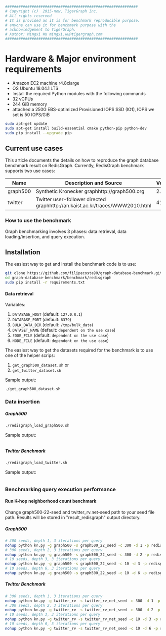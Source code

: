 ```bash
############################################################
# Copyright (c)  2015-now, TigerGraph Inc.
# All rights reserved
# It is provided as it is for benchmark reproducible purpose.
# anyone can use it for benchmark purpose with the
# acknowledgement to TigerGraph.
# Author: Mingxi Wu mingxi.wu@tigergraph.com
############################################################
```

Hardware & Major environment requirements
================================
- Amazon EC2 machine r4.8xlarge
- OS Ubuntu 18.04.1 LTS
- Install the required Python modules with the following commands
- 32 vCPUs
- 244 GiB memory
- attached a 250G  EBS-optimized Provisioned IOPS SSD (IO1), IOPS we set is 50 IOPS/GiB

```bash
sudo apt-get update
sudo apt-get install build-essential cmake python-pip python-dev 
sudo pip install --upgrade pip
```

## Current use cases
This article documents the details on how to reproduce the graph database benchmark result on RedisGraph.
Currently, RedisGraph benchmark supports two use cases:


Name | Description and Source | Vertices | Edges
-- | -- | -- | --
graph500 | Synthetic Kronecker graphhttp://graph500.org | 2.4 M | 64 M
twitter | Twitter user-follower directed graphhttp://an.kaist.ac.kr/traces/WWW2010.html | 41.6 M | 1.47 B                                                                                                                                                                                                 

### How to use the benchmark

Graph benchmarking involves 3 phases: data retrieval, data loading/insertion, and query execution.

## Installation
The easiest way to get and install the benchmark code is to use:
```bash
git clone https://github.com/filipecosta90/graph-database-benchmark.git
cd graph-database-benchmark/benchmark/redisgraph
sudo pip install -r requirements.txt
```

#### Data retrieval 

Variables:
1. `DATABASE_HOST` (default: `127.0.0.1`)
1. `DATABASE_PORT` (default: `6379`)
1. `BULK_DATA_DIR` (default: `/tmp/bulk_data`)
1. `DATASET_NAME` (default: `dependent on the use case`)
1. `EDGE_FILE` (default: `dependent on the use case`)
1. `NODE_FILE` (default: `dependent on the use case`)

The easiest way to get the datasets required for the benchmark is to use one of the helper scrips:
1. `get_graph500_dataset.sh`
or
1. `get_twitter_dataset.sh`

Sample output:
```bash
./get_graph500_dataset.sh
```

### Data insertion

##### Graph500
```bash
./redisgraph_load_graph500.sh
```

Sample output:
```bash

```

##### Twitter Benchmark
```bash
./redisgraph_load_twitter.sh
```

Sample output:
```bash

```


### Benchmarking query execution performance

#### Run K-hop neighborhood count benchmark
Change graph500-22-seed and twitter_rv.net-seed path to your seed file path.
Results will be stored in "result_redisgraph" output directory.

##### Graph500

```bash
# 300 seeds, depth 1, 3 iterations per query
nohup python kn.py -g graph500 -s graph500_22_seed -c 300 -d 1 -p redisgraph -l graph500_22_unique_node -t 22 -i 3
# 300 seeds, depth 2, 3 iterations per query
nohup python kn.py -g graph500 -s graph500_22_seed -c 300 -d 2 -p redisgraph -l graph500_22_unique_node -t 22 -i 3
# 10 seeds, depth 3, 3 iterations per query
nohup python kn.py -g graph500 -s graph500_22_seed -c 10 -d 3 -p redisgraph -l graph500_22_unique_node -t 22 -i 3
# 10 seeds, depth 6, 3 iterations per query
nohup python kn.py -g graph500 -s graph500_22_seed -c 10 -d 6 -p redisgraph -l graph500_22_unique_node -t 22 -i 3
```


##### Twitter Benchmark

```bash
# 300 seeds, depth 1, 3 iterations per query
nohup python kn.py -g twitter_rv -s twitter_rv_net_seed -c 300 -d 1 -p redisgraph -l twitter_rv_net_unique_node -t 22 -i 3
# 300 seeds, depth 2, 3 iterations per query
nohup python kn.py -g twitter_rv -s twitter_rv_net_seed -c 300 -d 2 -p redisgraph -l twitter_rv_net_unique_node -t 22 -i 3
# 10 seeds, depth 3, 3 iterations per query
nohup python kn.py -g twitter_rv -s twitter_rv_net_seed -c 10 -d 3 -p redisgraph -l twitter_rv_net_unique_node -t 22 -i 3
# 10 seeds, depth 6, 3 iterations per query
nohup python kn.py -g twitter_rv -s twitter_rv_net_seed -c 10 -d 6 -p redisgraph -l twitter_rv_net_unique_node -t 22 -i 3
```
